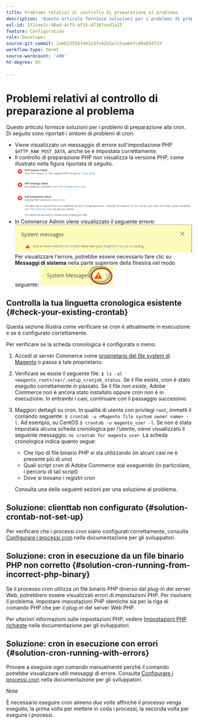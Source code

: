 ```yaml
---
title: Problemi relativi al controllo di preparazione al problema
description: 'Questo articolo fornisce soluzioni per i problemi di preparazione alla cron. Di seguito sono riportati i sintomi di problemi di cron:'
exl-id: 1f2cee2c-98ad-4cf5-af16-d736fced2a15
feature: Configuration
role: Developer
source-git-commit: 2aeb2355b74d1cdfc62b5e7c5aa04fcd0a654733
workflow-type: tm+mt
source-wordcount: '406'
ht-degree: 0%

---
```


# Problemi relativi al controllo di preparazione al problema

Questo articolo fornisce soluzioni per i problemi di preparazione alla cron. Di seguito sono riportati i sintomi di problemi di cron:

* Viene visualizzato un messaggio di errore sull&#39;impostazione PHP `$HTTP_RAW_POST_DATA`, anche se è impostata correttamente.
* Il controllo di preparazione PHP non visualizza la versione PHP, come illustrato nella figura riportata di seguito.
  ![upgr-tshoot-no-cron.png](assets/upgr-tshoot-no-cron.png)
* In Commerce Admin viene visualizzato il seguente errore:
  ![compman-cron-not-running.png](assets/compman-cron-not-running.png)
Per visualizzare l&#39;errore, potrebbe essere necessario fare clic su **Messaggi di sistema** nella parte superiore della finestra nel modo seguente:
  ![compman_sys-messages.png](assets/compman_sys-messages.png)

## Controlla la tua linguetta cronologica esistente {#check-your-existing-crontab}

Questa sezione illustra come verificare se cron è attualmente in esecuzione e se è configurato correttamente.

Per verificare se la scheda cronologica è configurata o meno:

1. Accedi al server Commerce come [proprietario del file system di Magento](https://experienceleague.adobe.com/en/docs/commerce-operations/installation-guide/prerequisites/file-system/overview) o passa a tale proprietario.
1. Verificare se esiste il seguente file: `$ ls -al <magento_root>/var/.setup_cronjob_status`. Se il file esiste, cron è stato eseguito correttamente in passato. Se il file *non esiste*, Adobe Commerce non è ancora stato installato oppure cron non è in esecuzione. In entrambi i casi, continuare con il passaggio successivo.
1. Maggiori dettagli su cron. In qualità di utente con privilegi `root`, immetti il comando seguente: `$ crontab -u <Magento file system owner name> -l`. Ad esempio, su CentOS `$ crontab -u magento_user -l`. Se non è stata impostata alcuna scheda cronologica per l’utente, viene visualizzato il seguente messaggio:    `no crontab for magento_user`. La scheda cronologica indica quanto segue:
   * Che tipo di file binario PHP si sta utilizzando (in alcuni casi ne è presente più di uno)
   * Quali script cron di Adobe Commerce stai eseguendo (in particolare, i percorsi di tali script)
   * Dove si trovano i registri cron

   Consulta una delle seguenti sezioni per una soluzione al problema.

## Soluzione: clienttab non configurato {#solution-crontab-not-set-up}

Per verificare che i processi cron siano configurati correttamente, consulta [Configurare i processi cron](https://experienceleague.adobe.com/en/docs/commerce-operations/installation-guide/next-steps/configuration) nella documentazione per gli sviluppatori.

## Soluzione: cron in esecuzione da un file binario PHP non corretto {#solution-cron-running-from-incorrect-php-binary}

Se il processo cron utilizza un file binario PHP diverso dal plug-in del server Web, potrebbero essere visualizzati errori di impostazioni PHP. Per risolvere il problema, impostare impostazioni PHP identiche sia per la riga di comando PHP che per il plug-in del server Web PHP.

Per ulteriori informazioni sulle impostazioni PHP, vedere [Impostazioni PHP richieste](https://experienceleague.adobe.com/en/docs/commerce-operations/installation-guide/prerequisites/php-settings) nella documentazione per gli sviluppatori.

## Soluzione: cron in esecuzione con errori {#solution-cron-running-with-errors}

Provare a eseguire ogni comando manualmente perché il comando potrebbe visualizzare utili messaggi di errore. Consulta [Configurare i processi cron](https://experienceleague.adobe.com/en/docs/commerce-operations/installation-guide/next-steps/configuration) nella documentazione per gli sviluppatori.

>[!NOTE]
>
>È necessario eseguire cron almeno *due volte* affinché il processo venga eseguito; la prima volta per mettere in coda i processi, la seconda volta per eseguire i processi.
